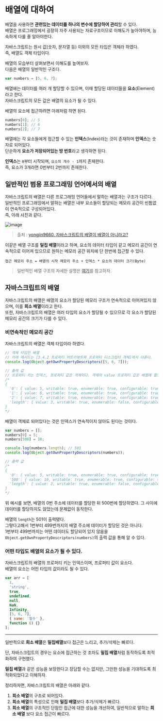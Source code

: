 # 배열에 대하여
배열을 사용하면 **관련있는 데이터를 하나의 변수에 할당하여 관리**할 수 있다.  
배열은 프로그래밍에서 굉장히 자주 사용되는 자료구조이므로 이해도가 높아야하며, 능숙하게 다룰 줄 알아야한다.  

자바스크립트는 원시 값(숫자, 문자열 등) 이외의 모든 타입은 객체라 하였다.  
즉, 배열도 객체 타입이다.

배열의 모습부터 살펴보면서 이해도를 높여보자.  
다음은 배열의 일반적인 구조다.

```js
var numbers = [5, 6, 7];
```

배열에는 데이터를 여러 개 할당할 수 있으며, 이때 할당된 데이터들을 **요소**(Element)라고 한다.  
자바스크립트의 모든 값은 배열의 요소가 될 수 있다.  

배열의 요소에 접근하려면 아래처럼 하면 된다.

```js
numbers[0]; // 5
numbers[1]; // 6
numbers[2]; // 7
```

배열에는 각 요소들에게 접근할 수 있는 **인덱스**(Index)라는 것이 존재하며 **인덱스**는 숫자로 되어있다.  
단순하게 **요소가 저장되어있는 방 번호**라고 생각하면 된다.

**인덱스**는 ```0```부터 시작되며, ```요소의 개수 - 1```까지 존재한다.  
즉, 요소가 3개라면 0번부터 2번까지 존재한다.

## 일반적인 범용 프로그래밍 언어에서의 배열
자바스크립트의 배열은 다른 프로그래밍 언어들에서 말하는 배열과는 구조가 다르다.  
일반적인 프로그래밍에서 말하는 배열은 내부 요소들이 할당되는 메모리 공간이 빈틈없이 연속적으로 구성되어있다.  
즉, 아래 사진과 같다.  

![image](https://user-images.githubusercontent.com/56839474/150437973-bda76d8f-8dc9-448f-921e-e55a51d561a2.png)

> 출처 : [yongjin9660. 자바스크립트의 배열이 배열이 아니라고?](https://velog.io/@yongjin9660/JavaScript-%EB%B0%B0%EC%97%B4%EC%9D%B4-%EB%B0%B0%EC%97%B4%EC%9D%B4-%EC%95%84%EB%8B%88%EB%9D%BC%EA%B3%A0)

이같은 배열 구조를 **밀집 배열**이라고 하며, 요소의 데이터 타입이 같고 메모리 공간이 연속적으로 이어져 있으므로 원하는 메모리 공간 위치에 단 한번에 접근할 수 있다.  

```
접근 메모리 주소 = 배열의 시작 메모리 주소 + 인덱스 * 요소의 데이터 크기(Byte)
```

> 일반적인 배열 구조의 자세한 설명은 [여기](https://namu.wiki/w/%EB%B0%B0%EC%97%B4)를 참고하자. 

## 자바스크립트의 배열
자바스크립트의 배열은 배열의 요소가 할당된 메모리 구조가 연속적으로 이어져있지 않으며, 이를 **희소 배열**이라고 한다.  
또한, 자바스크립트의 배열은 여러 타입의 요소가 할당될 수 있으므로 각 요소가 할당된 메모리 공간의 크기가 다를 수 있다.  

### 비연속적인 메모리 공간
자바스크립트의 배열은 객체 타입이라 하였다.

```js
// 객체 타입인 배열
// 아래 메서드는 [3.4.2 프로퍼티 어트리뷰트와 프로퍼티 디스크립터 객체]에서 다룬다.
console.log(Object.getOwnPropertyDescriptors([5, 6, 7]));

// 출력 값
// 프로퍼티 키는 인덱스, 프로퍼티 값은 객체이다. 객체의 value 프로퍼티 값은 배열에 할당된 요소임을 알 수 있다.
/*
{
  '0': { value: 5, writable: true, enumerable: true, configurable: true }
  '1': { value: 6, writable: true, enumerable: true, configurable: true }
  '2': { value: 7, writable: true, enumerable: true, configurable: true }
  'length': { value: 3, writable: true, enumerable: false, configurable: false }
}
*/
```

배열이 객체로 되어있다는 것은 인덱스가 연속적이지 않아도 된다는 것이다.

```js
var numbers = [];
numbers[0] = 5;
numbers[500] = 10;

console.log(numbers.length); // 501
console.log(Object.getOwnPropertyDescriptors(numbers));

// 출력 값
/*
{
  '0': { value: 5, writable: true, enumerable: true, configurable: true }
  '500': { value: 10, writable: true, enumerable: true, configurable: true }
  'length': { value: 2, writable: true, enumerable: false, configurable: false }
}
*/
```

위 예시를 보면, 배열의 0번 주소에 데이터를 할당한 뒤 500번에 할당하였다. 그 사이에 데이터를 할당하지도 않았는데 문제없이 동작한다.

배열의 ```length```는 501이 출력됐다.  
그렇다고해서 1번부터 499번까지의 배열 주소에 데이터가 할당된 것은 아니다.  
1번부터 499번까지는 어떤 데이터도 할당되어 있지 않음을 ```Object.getOwnPropertyDescriptors(numbers)```의 출력 값을 통해 알 수 있다.

### 어떤 타입도 배열의 요소가 될 수 있다.
자바스크립트의 배열의 프로퍼티 키는 인덱스이며, 프로퍼티 값이 요소다.  
배열의 요소는 어떤 타입의 값이라도 될 수 있다.

```js
var arr = [
  1,
  'string',
  true,
  undefined,
  null,
  NaN,
  Infinity,
  [5, 6, 7],
  { name: '철수' },
  function () {}
];
```
---

일반적으로 **희소 배열**은 **밀집배열**보다 접근은 느리고, 추가/삭제는 빠르다.  

단, 자바스크립트의 경우는 요소에 접근하는 것 조차도 **밀집 배열**처럼 동작하도록 최적화하여 구현했다.  

**밀집 배열**과 같은 성능을 보장한다고 장담할 수는 없지만, 그만한 성능을 기대하도록 최적화되었다고 이해하자.

정리하자면, 자바스크립트의 배열은 아래와 같다.

1. **희소 배열**의 구조로 되어있다.
2. **희소 배열**의 특성으로 인해 **밀집 배열**보다 추가/삭제가 빠르다.
3. **희소 배열**의 구조적인 단점인 접근에 대한 성능을 개선하여, 일반적으로 말하는 **희소 배열** 보다 요소 접근이 빠르다.